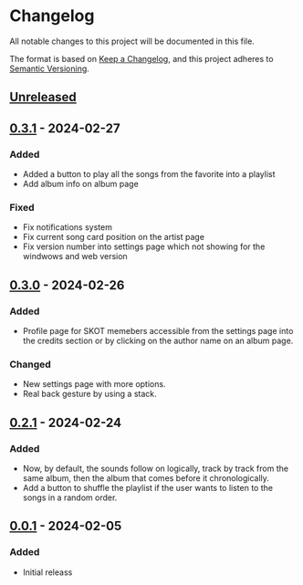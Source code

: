 # Changelog

All notable changes to this project will be documented in this file.

The format is based on [Keep a Changelog](https://keepachangelog.com/en/1.0.0/),
and this project adheres to [Semantic Versioning](https://semver.org/spec/v2.0.0.html).

## [Unreleased]

## [0.3.1] - 2024-02-27

### Added
- Added a button to play all the songs from the favorite into a playlist
- Add album info on album page

### Fixed
- Fix notifications system
- Fix current song card position on the artist page
- Fix version number into settings page which not showing for the windwows and web version

## [0.3.0] - 2024-02-26

### Added
- Profile page for SKOT memebers accessible from the settings page into the credits section or by clicking on the author name on an album page.

### Changed
- New settings page with more options.
- Real back gesture by using a stack.

## [0.2.1] - 2024-02-24

### Added
- Now, by default, the sounds follow on logically, track by track from the same album, then the album that comes before it chronologically.
- Add a button to shuffle the playlist if the user wants to listen to the songs in a random order.

## [0.0.1] - 2024-02-05

### Added
- Initial releass

[Unreleased]: https://github.com/LosKeeper/skot_audio_streaming/compare/v0.3.1...HEAD
[0.3.1]: https://github.com/LosKeeper/skot_audio_streaming/releases/tag/v0.3.1
[0.3.0]: https://github.com/LosKeeper/skot_audio_streaming/releases/tag/v0.3.0
[0.2.1]: https://github.com/LosKeeper/skot_audio_streaming/releases/tag/v0.2.1
[0.0.1]: https://github.com/LosKeeper/skot_audio_streaming/releases/tag/v0.0.1

